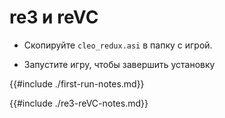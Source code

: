 # re3 и reVC

- Скопируйте `cleo_redux.asi` в папку с игрой.

- Запустите игру, чтобы завершить установку

{{#include ./first-run-notes.md}}

{{#include ./re3-reVC-notes.md}}